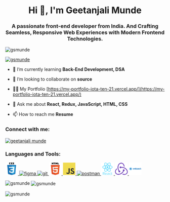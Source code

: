 <h1 align="center">Hi 👋, I'm Geetanjali Munde</h1>
<h3 align="center">A passionate front-end developer from India. And Crafting Seamless, Responsive Web Experiences with Modern Frontend Technologies.</h3>

<p align="left"> <img src="https://komarev.com/ghpvc/?username=gsmunde&label=Profile%20views&color=0e75b6&style=flat" alt="gsmunde" /> </p>

<p align="left"> <a href="https://github.com/ryo-ma/github-profile-trophy"><img src="https://github-profile-trophy.vercel.app/?username=gsmunde" alt="gsmunde" /></a> </p>

- 🌱 I’m currently learning **Back-End Development, DSA**

- 👯 I’m looking to collaborate on **source**

- 👨‍💻 My Portfolio [https://my-portfolio-iota-ten-21.vercel.app/](https://my-portfolio-iota-ten-21.vercel.app/)

- 💬 Ask me about **React, Redux, JavaScript, HTML, CSS**

- 📫 How to reach me **Resume**

<h3 align="left">Connect with me:</h3>
<p align="left">
<a href="https://linkedin.com/in/geetanjali munde" target="blank"><img align="center" src="https://raw.githubusercontent.com/rahuldkjain/github-profile-readme-generator/master/src/images/icons/Social/linked-in-alt.svg" alt="geetanjali munde" height="30" width="40" /></a>
</p>

<h3 align="left">Languages and Tools:</h3>
<p align="left"> <a href="https://www.w3schools.com/css/" target="_blank" rel="noreferrer"> <img src="https://raw.githubusercontent.com/devicons/devicon/master/icons/css3/css3-original-wordmark.svg" alt="css3" width="40" height="40"/> </a> <a href="https://www.figma.com/" target="_blank" rel="noreferrer"> <img src="https://www.vectorlogo.zone/logos/figma/figma-icon.svg" alt="figma" width="40" height="40"/> </a> <a href="https://git-scm.com/" target="_blank" rel="noreferrer"> <img src="https://www.vectorlogo.zone/logos/git-scm/git-scm-icon.svg" alt="git" width="40" height="40"/> </a> <a href="https://www.w3.org/html/" target="_blank" rel="noreferrer"> <img src="https://raw.githubusercontent.com/devicons/devicon/master/icons/html5/html5-original-wordmark.svg" alt="html5" width="40" height="40"/> </a> <a href="https://developer.mozilla.org/en-US/docs/Web/JavaScript" target="_blank" rel="noreferrer"> <img src="https://raw.githubusercontent.com/devicons/devicon/master/icons/javascript/javascript-original.svg" alt="javascript" width="40" height="40"/> </a> <a href="https://postman.com" target="_blank" rel="noreferrer"> <img src="https://www.vectorlogo.zone/logos/getpostman/getpostman-icon.svg" alt="postman" width="40" height="40"/> </a> <a href="https://reactjs.org/" target="_blank" rel="noreferrer"> <img src="https://raw.githubusercontent.com/devicons/devicon/master/icons/react/react-original-wordmark.svg" alt="react" width="40" height="40"/> </a> <a href="https://redux.js.org" target="_blank" rel="noreferrer"> <img src="https://raw.githubusercontent.com/devicons/devicon/master/icons/redux/redux-original.svg" alt="redux" width="40" height="40"/> </a> <a href="https://webpack.js.org" target="_blank" rel="noreferrer"> <img src="https://raw.githubusercontent.com/devicons/devicon/d00d0969292a6569d45b06d3f350f463a0107b0d/icons/webpack/webpack-original-wordmark.svg" alt="webpack" width="40" height="40"/> </a> </p>

<p><img align="left" src="https://github-readme-stats.vercel.app/api/top-langs?username=gsmunde&show_icons=true&locale=en&layout=compact" alt="gsmunde" /></p>

<p>&nbsp;<img align="center" src="https://github-readme-stats.vercel.app/api?username=gsmunde&show_icons=true&locale=en" alt="gsmunde" /></p>

<p><img align="center" src="https://github-readme-streak-stats.herokuapp.com/?user=gsmunde&" alt="gsmunde" /></p>
